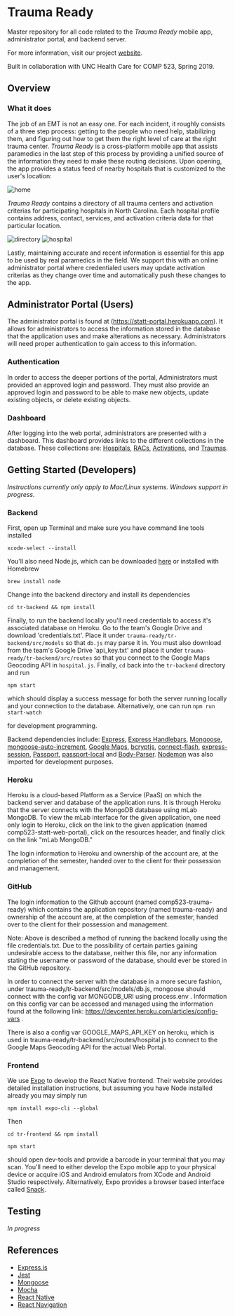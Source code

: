 # Trauma Ready 
Master repository for all code related to the *Trauma Ready* mobile app, administrator portal, and backend server. 

For more information, visit our project [website](https://comp523-trauma-ready.github.io).

Built in collaboration with UNC Health Care for COMP 523, Spring 2019. 

## Overview

### What it does
The job of an EMT is not an easy one. For each incident, it roughly consists of a three step process: getting to the people who need help, stabilizing them, and figuring out how to get them the right level of care at the right trauma center. *Trauma Ready* is a cross-platform mobile app that assists paramedics in the last step of this process by providing a unified source of the information they need to make these routing decisions. Upon opening, the app provides a status feed of nearby hospitals that is customized to 
the user's location: 

![home](tr-frontend/screenshots/pixel-2/home.png?raw=true "Home")

*Trauma Ready* contains a directory of all trauma centers and activation criterias for participating hospitals in North Carolina. Each hospital profile contains address, contact, services, and activation criteria data for that particular location. 

![directory](tr-frontend/screenshots/pixel-2/directory.png?raw=true "Directory")
![hospital](tr-frontend/screenshots/pixel-2/hospital-top.png?raw=true "Hospital")

Lastly, maintaining accurate and recent information is essential for this app to be used by real paramedics in the field. We support this with an online administrator portal where credentialed users may update activation criterias as they change over time and 
automatically push these changes to the app. 

## Administrator Portal (Users)
The administrator portal is found at (https://statt-portal.herokuapp.com). It allows for administrators to access the information stored in the database that the application uses and make alterations as necessary. Administrators will need proper authentication to gain access to this information.

### Authentication
In order to access the deeper portions of the portal, Administrators must provided an approved login and password. They must also provide an approved login and password to be able to make new objects, update existing objects, or delete existing objects.

### Dashboard
After logging into the web portal, administrators are presented with a dashboard. This dashboard provides links to the different collections in the database. These collections are: [Hospitals](https://statt-portal.herokuapp.com/hospital), [RACs](https://statt-portal.herokuapp.com/rac), [Activations](https://statt-portal.herokuapp.com/activations), and [Traumas](https://statt-portal.herokuapp.com/trauma). 

## Getting Started (Developers)

*Instructions currently only apply to Mac/Linux systems. Windows support in progress.*

### Backend
First, open up Terminal and make sure you have command line tools installed 

  `xcode-select --install`

You'll also need Node.js, which can be downloaded [here](https://nodejs.org/en/) or installed with Homebrew 

  `brew install node` 

Change into the backend directory and install its dependencies 

  `cd tr-backend && npm install` 

Finally, to run the backend locally you'll need credentials to access it's associated database on Heroku. Go to the team's Google Drive and download 'credentials.txt'. Place it under `trauma-ready/tr-backend/src/models` so that `db.js` may parse it in. You must also download from the team's Google Drive 'api_key.txt' and place it under `trauma-ready/tr-backend/src/routes` so that you connect to the Google Maps Geocoding API in `hospital.js`. Finally, `cd` back into the `tr-backend` directory and run 

  `npm start`

which should display a success message for both the server running locally and your connection to the database. Alternatively, one can run 
   `npm run start-watch`
   
for development programming.

Backend dependencies include: [Express](https://expressjs.com), [Express Handlebars](https://www.npmjs.com/package/express-handlebars), [Mongoose](https://mongoosejs.com/), [mongoose-auto-increment](https://www.npmjs.com/package/mongoose-auto-increment), [Google Maps](https://developers.google.com/maps/documentation/geocoding/intro), [bcryptjs](https://www.npmjs.com/package/bcryptjs), [connect-flash](https://www.npmjs.com/package/connect-flash), [express-session](https://github.com/expressjs/session), [Passport](http://www.passportjs.org/), [passport-local](https://www.npmjs.com/package/passport-local) and [Body-Parser](https://www.npmjs.com/package/body-parser). [Nodemon](https://nodemon.io/) was also imported for development purposes.

### Heroku
Heroku is a cloud-based Platform as a Service (PaaS) on which the backend server and database of the application runs. It is through Heroku that the server connects with the MongoDB database using mLab MongoDB. To view the mLab interface for the given application, one need only login to Heroku, click on the link to the given application (named comp523-statt-web-portal), click on the resources header, and finally click on the link "mLab MongoDB."

The login information to Heroku and ownership of the account are, at the completion of the semester, handed over to the client for their possession and management.

### GitHub
The login information to the Github account (named comp523-trauma-ready) which contains the application repository (named trauma-ready) and ownership of the account are, at the completion of the semester, handed over to the client for their possession and management.

Note: Above is described a method of running the backend locally using the file credentials.txt. Due to the possibility of certain parties gaining undesirable access to the database, neither this file, nor any information stating the username or password of the database, should ever be stored in the GitHub repository. 

In order to connect the server with the database in a more secure fashion, under trauma-ready/tr-backend/src/models/db.js, mongoose should connect with the config var MONGODB_URI using process.env . Information on this config var can be accessed and managed using the information found at the following link: https://devcenter.heroku.com/articles/config-vars .

There is also a config var GOOGLE_MAPS_API_KEY on heroku, which is used in trauma-ready/tr-backend/src/routes/hospital.js to connect to the Google Maps Geocoding API for the actual Web Portal.

### Frontend

We use [Expo](https://expo.io/learn) to develop the React Native frontend. Their website provides detailed installation instructions, but assuming you have Node installed already you may simply run

  `npm install expo-cli --global`

Then 

  `cd tr-frontend && npm install`
  
  `npm start`
  
should open dev-tools and provide a barcode in your terminal that you may scan. You'll need to either develop the Expo mobile app to your physical device or acquire iOS and Android emulators from XCode and Android Studio respectively. Alternatively, Expo provides a browser based interface called [Snack](https://snack.expo.io). 

## Testing 

*In progress*

## References 

* [Express.js](https://expressjs.com)
* [Jest](https://jestjs.io)
* [Mongoose](https://mongoosejs.com)
* [Mocha](https://mochajs.org)
* [React Native](https://facebook.github.io/react-native/)
* [React Navigation](https://reactnavigation.org)
